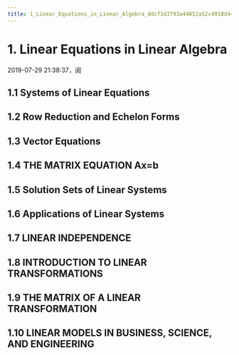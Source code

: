 ```yaml
---
title: 1_Linear_Equations_in_Linear_Algebra_ddcf1d3793a44852a52c4918d44c7e44
---
```


# 1. Linear Equations in Linear Algebra

2019-07-29 21:38:37，阅

## 1.1 Systems of Linear Equations

## 1.2 Row Reduction and Echelon Forms

## 1.3 Vector Equations

## 1.4 THE MATRIX EQUATION Ax=b

## 1.5 Solution Sets of Linear Systems

## 1.6 Applications of Linear Systems

## 1.7 LINEAR INDEPENDENCE

## 1.8 INTRODUCTION TO LINEAR TRANSFORMATIONS

## 1.9 THE MATRIX OF A LINEAR TRANSFORMATION

## 1.10 LINEAR MODELS IN BUSINESS, SCIENCE, AND ENGINEERING